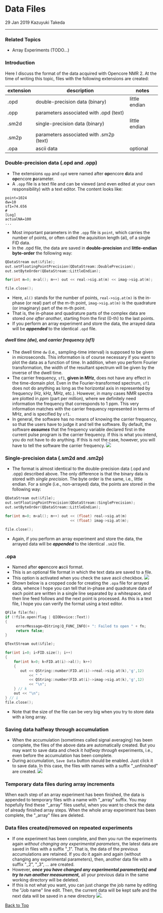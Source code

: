 # Data Files
29 Jan 2019 Kazuyuki Takeda
- - -
### Related Topics
- Array Experiments (TODO...)

### Introduction
Here I discuss the format of the data acquired with Opencore NMR 2. At the time of writing this topic, files with the following extensions are created:

extension  | description  | notes
--|---|--
.opd  | double-precision data (binary)  | little endian
.opp  | parameters associated with .opd (text)  |  
.sm2d  | single-precision data (binary)  | little endian
.sm2p  | parameters associated with .sm2p (text)  |  
.opa  | ascii data | optional |



### Double-precision data (.opd and .opp)
- The extensions `opp` and `opd` were named after **op**encore **d**ata and **op**encore **p**arameter.
- A `.opp` file is a text file and can be viewed (and even edited at your own responsibility) with a text editor. The content looks like:
```
point=1024
dw=10
sf1=74.656
#
[Log]
actualNA=100
...
```
- Most important parameters in the `.opp` file is `point`, which carries the number of points, or often called the aquisition length (al), of a single FID data.  
- In the .opd file, the data are saved in **double-precision** and **little-endian byte-order** the following way:
```cpp
QDataStream out(&file);
out.setFloatingPointPrecision(QDataStream::DoublePrecision);
out.setByteOrder(QDataStream::LittleEndian);

for(int m=0; m<al(); m++) out << real->sig.at(m) << imag->sig.at(m);

file.close();
```
- Here, `al()` stands for the number of points, `real->sig.at(m)` is the in-phase (or real) part of the m-th point, `imag->sig.at(m)` is the quadrature (or imaginary) part of the m-th point.
- That is, the in-phase and quadrature parts of the complex data are stored *one after another*, starting from the first (0-th) to the last points.
- If you perform an array experiment and store the data, the arrayed data will be ***appended*** to the identical `.opd` file.

##### dwell time (dw), and carrier frequency (sf1)
- The dwell time `dw` (i.e., sampling-time interval) is supposed to be given in microseconds. This information is of course necessary if you want to plot the data as a function of time. In addition, when you perform Fourier transformation, the width of the resultant spectrum will be given by the inverse of the dwell time.
- The carrier frequency, `sf1`, **given in MHz**, does not have any effect in the time-domain plot. Even in the Fourier-transformed spectrum, `sf1` does not do anything as long as the horizontal axis in represented by frequency (Hz, kHz, MHz, etc.). However, in many cases NMR spectra are plotted in *ppm* (part per million), where we definitely need information the frequency that corresponds to 1 ppm. This very information matches with the carrier frequency represented in terms of MHz, and is specified by `sf1`.
- In general, the software has no means of knowing the carrier frequency, so that the users have to judge it and tell the software. By default, the software ***assumes*** that the frequency variable declared first in the current pulse program is the carrier frequency. If this is what you intend, you do not have to do anything. If this is not the case, however, you will have to tell the software the carrier frequency.
![](carrierFreq1.png)




### Single-precision data (.sm2d and .sm2p)
- The format is almost identical to the double-precision data (.opd and .opp) described above. The only difference is that the binary data is stored with *single precision*. The byte order is the same, i.e., little endian. For a single (i.e., non-arrayed) data, the points are stored in the following way:

```c++
QDataStream out(&file);
out.setFloatingPointPrecision(QDataStream::SinglePrecision);
out.setByteOrder(QDataStream::LittleEndian);

for(int m=0; m<al(); m++) out << (float) real->sig.at(m)
                              << (float) imag->sig.at(m);

file.close();
```
- Again, if you perform an array experiment and store the data, the arrayed data will be ***appended*** to the identical `.sm2d` file.


### .opa
- Named after **op**encore **a**scii format.  
- This is an optional file format in which the text data are saved to a file.
- This option is activated when you check the save ascii checkbox.
![](saveAscii.png)
- Shown below is a cropped code for creating the `.opa`  file for arrayed data, whence I hope you can tell that in-phase and quadrature data of each point are written in a single line separated by a whitespace, and then line feed follows and the next point is processed. As this is a text file, I hope you can verify the format using a text editor.

```c++
QFile file(fn);
if (!file.open(flag | QIODevice::Text))
{
     errorMessage=QString(Q_FUNC_INFO)+ ": Failed to open " + fn;
     return false;
}

QTextStream out(&file);

for(int i=0; i<FID.size(); i++)
{
    for(int k=0; k<FID.at(i)->al(); k++)
    {
       out << QString::number(FID.at(i)->real->sig.at(k),'g',12)
           << " "
           << QString::number(FID.at(i)->imag->sig.at(k),'g',12)
           << "\n";
    } // k
    out << "\n";
} // i
file.close();
```
- Note that the size of the file can be very big when you try to store data with a long array.


### Saving data halfway through accumulation
- When the accumulation (sometimes called signal averaging) has been complete, the files of the above data are automatically created. But you may want to save data and check it *halfway through* experiments, i.e., even before the accumulation has been complete.
- During accumulation, `Save Data` button should be enabled. Just click it to save data. In this case, the files with names with a suffix "_unfinished" are created.
![](saveHalfway.png)


### Temporary data files during array increments
When each step of an array experiment has been finished, the data is appended to temporary files with a name with "_array" suffix. You may hopefully find these "_array" files useful, when you want to check the data of already finished array steps. When the whole array experiment has been complete, the "_array" files are deleted.


### Data files created/removed on repeated experiments
- If one experiment has been complete, and then you run the experiments again *without changing any experimental parameters*, the latest data are saved in files with a suffix "_1". That is, the data of the previous accumulations are retained. If you do it again and again (without changing any experimental parameters), then, another data file with a suffix "_2", "_3", ... are created.
- However, ***once you have changed any experimental parameter(s) and try to run another measurement,*** all your previous data in the same working directory will be deleted.
- If this is not what you want, you can just change the job name by editing the "Job name" line edit. Then, the current data will be kept safe and the next data will be saved in a new directory
![](jobName.png).


[Back to Top](../../index.md)
